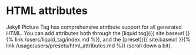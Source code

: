 # HTML attributes

  Jekyll Picture Tag has comprehensive attribute support for all generated HTML. You can add
  attributes both through the [liquid tag]({{ site.baseurl }}{% link /users/liquid_tag/index.md %}),
  and the [preset]({{ site.baseurl }}{% link /usage/users/presets/html_attributes.md %}) (scroll down a bit).
